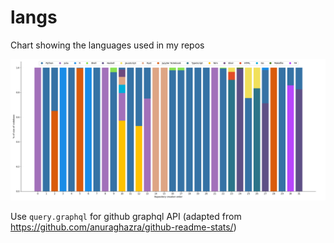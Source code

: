 # langs

Chart showing the languages used in my repos

![out](out.png)

Use `query.graphql` for github graphql API (adapted from https://github.com/anuraghazra/github-readme-stats/)
